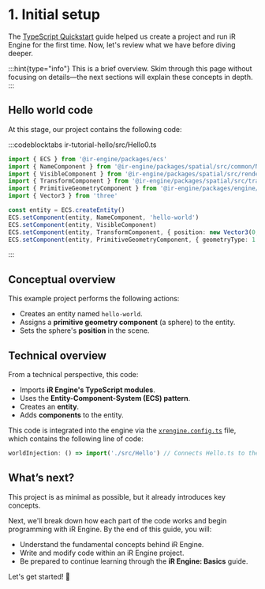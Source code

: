 # 1. Initial setup

The [TypeScript Quickstart](./../index.md) guide helped us create a project and run iR Engine for the first time. Now, let's review what we have before diving deeper.

:::hint{type="info"}
This is a brief overview. Skim through this page without focusing on details—the next sections will explain these concepts in depth.
:::

## Hello world code

At this stage, our project contains the following code:

:::codeblocktabs
ir-tutorial-hello/src/Hello0.ts

```typescript
import { ECS } from '@ir-engine/packages/ecs'
import { NameComponent } from '@ir-engine/packages/spatial/src/common/NameComponent'
import { VisibleComponent } from '@ir-engine/packages/spatial/src/renderer/components/VisibleComponent'
import { TransformComponent } from '@ir-engine/packages/spatial/src/transform/components/TransformComponent'
import { PrimitiveGeometryComponent } from '@ir-engine/packages/engine/src/scene/components/PrimitiveGeometryComponent'
import { Vector3 } from 'three'

const entity = ECS.createEntity()
ECS.setComponent(entity, NameComponent, 'hello-world')
ECS.setComponent(entity, VisibleComponent)
ECS.setComponent(entity, TransformComponent, { position: new Vector3(0, 1, 0) })
ECS.setComponent(entity, PrimitiveGeometryComponent, { geometryType: 1 })
```
:::

## Conceptual overview

This example project performs the following actions:

- Creates an entity named `hello-world`.
- Assigns a **primitive geometry component** (a sphere) to the entity.
- Sets the sphere's **position** in the scene.

## Technical overview

From a technical perspective, this code:

- Imports **iR Engine's TypeScript modules**.
- Uses the **Entity-Component-System (ECS) pattern**.
- Creates an **entity**.
- Adds **components** to the entity.

This code is integrated into the engine via the <a href="https://github.com/ir-engine/ir-tutorial-hello/blob/dev/xrengine.config.ts" target="_blank">`xrengine.config.ts`</a> file, which contains the following line of code:

```typescript
worldInjection: () => import('./src/Hello') // Connects Hello.ts to the engine
```

## What’s next?

This project is as minimal as possible, but it already introduces key concepts.

Next, we'll break down how each part of the code works and begin programming with iR Engine. By the end of this guide, you will:

- Understand the fundamental concepts behind iR Engine.
- Write and modify code within an iR Engine project.
- Be prepared to continue learning through the **iR Engine: Basics** guide.

Let's get started! 🚀